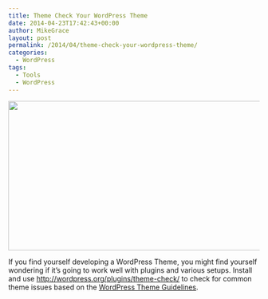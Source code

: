 ```yaml
---
title: Theme Check Your WordPress Theme
date: 2014-04-23T17:42:43+00:00
author: MikeGrace
layout: post
permalink: /2014/04/theme-check-your-wordpress-theme/
categories:
  - WordPress
tags:
  - Tools
  - WordPress
---
```

<img class="alignnone" src="http://mikegrace.s3.amazonaws.com/geek-blog/theme-check.jpg" alt="" width="650" height="300" />

If you find yourself developing a WordPress Theme, you might find yourself wondering if it&#8217;s going to work well with plugins and various setups. Install and use <http://wordpress.org/plugins/theme-check/> to check for common theme issues based on the [WordPress Theme Guidelines](http://codex.wordpress.org/Theme_Review).